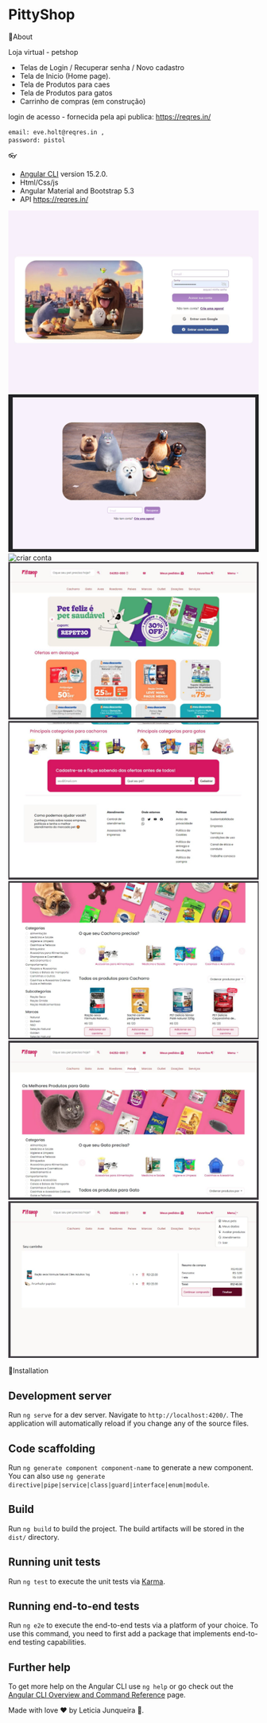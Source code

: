 # PittyShop
📌About 

Loja virtual - petshop 
- Telas de Login / Recuperar senha / Novo cadastro  
- Tela de Inicio (Home page).
- Tela de Produtos para caes
- Tela de Produtos para gatos
- Carrinho de compras (em construção)


login de acesso - fornecida pela api publica: 
 https://reqres.in/ 

    email: eve.holt@reqres.in ,
    password: pistol

👓 
 * [Angular CLI](https://github.com/angular/angular-cli) version 15.2.0.
 * Html/Css/js
 * Angular Material and Bootstrap 5.3
 * API https://reqres.in/ 



![login](https://github.com/itsmejunqueira/PittyShop/blob/main/src/assets/img/midia/login.JPG)
![recuperar senha](https://github.com/itsmejunqueira/PittyShop/blob/main/src/assets/img/midia/recuperar-senha.PNG)
![criar conta](https://github.com/itsmejunqueira/PittyShop/blob/main/src/assets/img/midia/criar-conta.JPG)
![Home](https://github.com/itsmejunqueira/PittyShop/blob/main/src/assets/img/midia/home-pet.JPG)
![Home](https://github.com/itsmejunqueira/PittyShop/blob/main/src/assets/img/midia/home-pet-2.JPG)
![Produtos caes](https://github.com/itsmejunqueira/PittyShop/blob/main/src/assets/img/midia/produtos-caesJPG.JPG)
![Produtos gatos](https://github.com/itsmejunqueira/PittyShop/blob/main/src/assets/img/midia/produtos-cat.JPG)
![carrinho](https://github.com/itsmejunqueira/PittyShop/blob/main/src/assets/img/midia/carrinho-pet-jpg.JPG)


📕Installation
## Development server

Run `ng serve` for a dev server. Navigate to `http://localhost:4200/`. The application will automatically reload if you change any of the source files.

## Code scaffolding

Run `ng generate component component-name` to generate a new component. You can also use `ng generate directive|pipe|service|class|guard|interface|enum|module`.

## Build

Run `ng build` to build the project. The build artifacts will be stored in the `dist/` directory.

## Running unit tests

Run `ng test` to execute the unit tests via [Karma](https://karma-runner.github.io).

## Running end-to-end tests

Run `ng e2e` to execute the end-to-end tests via a platform of your choice. To use this command, you need to first add a package that implements end-to-end testing capabilities.

## Further help

To get more help on the Angular CLI use `ng help` or go check out the [Angular CLI Overview and Command Reference](https://angular.io/cli) page.



Made with love ❤️ by Leticia Junqueira 🚀.
